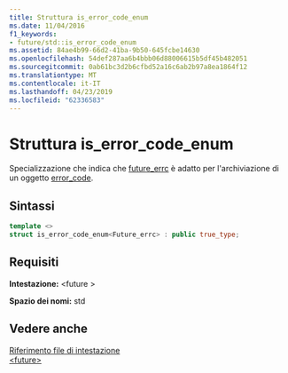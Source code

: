 ```yaml
---
title: Struttura is_error_code_enum
ms.date: 11/04/2016
f1_keywords:
- future/std::is_error_code_enum
ms.assetid: 84ae4b99-66d2-41ba-9b50-645fcbe14630
ms.openlocfilehash: 54def287aa6b4bbb06d88006615b5df45b482051
ms.sourcegitcommit: 0ab61bc3d2b6cfbd52a16c6ab2b97a8ea1864f12
ms.translationtype: MT
ms.contentlocale: it-IT
ms.lasthandoff: 04/23/2019
ms.locfileid: "62336583"
---
```

# <a name="iserrorcodeenum-structure"></a>Struttura is_error_code_enum

Specializzazione che indica che [future_errc](../standard-library/future-enums.md#future_errc) è adatto per l'archiviazione di un oggetto [error_code](../standard-library/error-code-class.md).

## <a name="syntax"></a>Sintassi

```cpp
template <>
struct is_error_code_enum<Future_errc> : public true_type;
```

## <a name="requirements"></a>Requisiti

**Intestazione:** \<future >

**Spazio dei nomi:** std

## <a name="see-also"></a>Vedere anche

[Riferimento file di intestazione](../standard-library/cpp-standard-library-header-files.md)<br/>
[\<future>](../standard-library/future.md)<br/>
